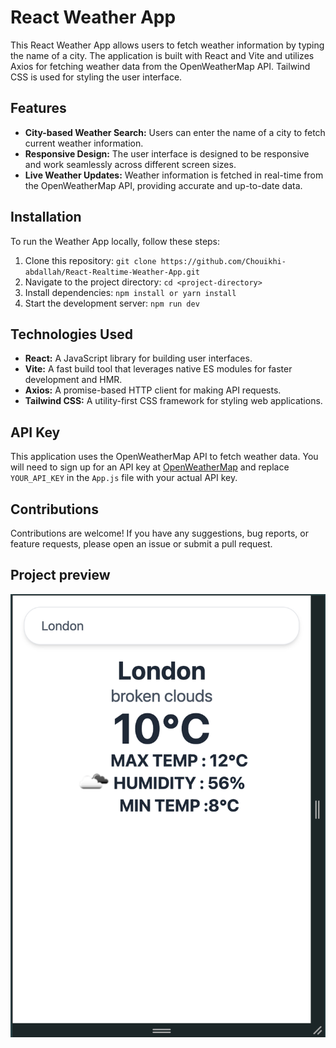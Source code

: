 # React Weather App

This React Weather App allows users to fetch weather information by typing the name of a city. The application is built with React and Vite and utilizes Axios for fetching weather data from the OpenWeatherMap API. Tailwind CSS is used for styling the user interface.

## Features

- **City-based Weather Search:** Users can enter the name of a city to fetch current weather information.
- **Responsive Design:** The user interface is designed to be responsive and work seamlessly across different screen sizes.
- **Live Weather Updates:** Weather information is fetched in real-time from the OpenWeatherMap API, providing accurate and up-to-date data.

## Installation

To run the Weather App locally, follow these steps:

1. Clone this repository: `git clone https://github.com/Chouikhi-abdallah/React-Realtime-Weather-App.git`
2. Navigate to the project directory: `cd <project-directory>`
3. Install dependencies: `npm install or yarn install` 
4. Start the development server: `npm run dev`


## Technologies Used

- **React:** A JavaScript library for building user interfaces.
- **Vite:** A fast build tool that leverages native ES modules for faster development and HMR.
- **Axios:** A promise-based HTTP client for making API requests.
- **Tailwind CSS:** A utility-first CSS framework for styling web applications.

## API Key

This application uses the OpenWeatherMap API to fetch weather data. You will need to sign up for an API key at [OpenWeatherMap](https://openweathermap.org/) and replace `YOUR_API_KEY` in the `App.js` file with your actual API key.

## Contributions

Contributions are welcome! If you have any suggestions, bug reports, or feature requests, please open an issue or submit a pull request.

## Project preview
![Weather App Screenshot](./src/images/ProjectImg.png)




